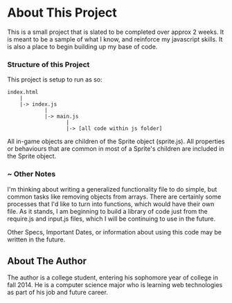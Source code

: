 
# About This Project

This is a small project that is slated to be completed over approx 2 weeks.  It is meant to be a sample of what I know, 
and reinforce my javascript skills.  It is also a place to begin building up my base of code.

### Structure of this Project

This project is setup to run as so:

    index.html
        |
        |-> index.js
                |
                |-> main.js
                       |
                       |-> [all code within js folder]

All in-game objects are children of the Sprite object (sprite.js).  All properties or behaviours that are common in most
of a Sprite's children are included in the Sprite object.


### ~ Other Notes

I'm thinking about writing a generalized functionality file to do simple, but common tasks like removing objects from 
arrays.  There are certainly some processes that I'd like to turn into functions, which would have their own file.  As it
stands, I am beginning to build a library of code just from the require.js and input.js files, which I will be 
continuing to use in the future.

Other Specs, Important Dates, or information about using this code may be written in the future.


## About The Author

The author is a college student, entering his sophomore year of college in fall 2014.  He is a computer science major
who is learning web technologies as part of his job and future career.
